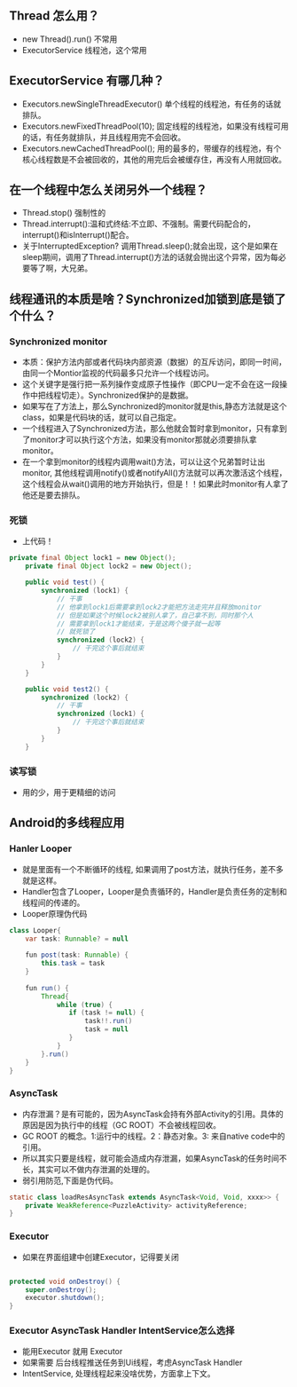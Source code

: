 ## Thread 怎么用？
- new Thread().run()  不常用
- ExecutorService 线程池，这个常用

## ExecutorService 有哪几种？
- Executors.newSingleThreadExecutor() 单个线程的线程池，有任务的话就排队。
- Executors.newFixedThreadPool(10); 固定线程的线程池，如果没有线程可用的话，有任务就排队，并且线程用完不会回收。
- Executors.newCachedThreadPool(); 用的最多的，带缓存的线程池，有个核心线程数是不会被回收的，其他的用完后会被缓存住，再没有人用就回收。

## 在一个线程中怎么关闭另外一个线程？
- Thread.stop() 强制性的
- Thread.interrupt():温和式终结:不立即、不强制。需要代码配合的，interrupt()和isInterrupt()配合。
- 关于InterruptedException? 调用Thread.sleep();就会出现，这个是如果在sleep期间，调用了Thread.interrupt()方法的话就会抛出这个异常，因为每必要等了啊，大兄弟。

## 线程通讯的本质是啥？Synchronized加锁到底是锁了个什么？
### Synchronized monitor
- 本质：保护方法内部或者代码块内部资源（数据）的互斥访问，即同一时间，由同一个Montior监视的代码最多只允许一个线程访问。
- 这个关键字是强行把一系列操作变成原子性操作（即CPU一定不会在这一段操作中把线程切走）。Synchronized保护的是数据。
- 如果写在了方法上，那么Synchronized的monitor就是this,静态方法就是这个class，如果是代码块的话，就可以自己指定。
- 一个线程进入了Synchronized方法，那么他就会暂时拿到monitor，只有拿到了monitor才可以执行这个方法，如果没有monitor那就必须要排队拿monitor。
- 在一个拿到monitor的线程内调用wait()方法，可以让这个兄弟暂时让出monitor, 其他线程调用notify()或者notifyAll()方法就可以再次激活这个线程，这个线程会从wait()调用的地方开始执行，但是！！如果此时monitor有人拿了他还是要去排队。

### 死锁
- 上代码！
```java
private final Object lock1 = new Object();
    private final Object lock2 = new Object();

    public void test() {
        synchronized (lock1) {
            // 干事
            // 他拿到lock1后需要拿到lock2才能把方法走完并且释放monitor
            // 但是如果这个时候lock2被别人拿了，自己拿不到，同时那个人
            // 需要拿到lock1才能结束，于是这两个傻子就一起等
            // 就死锁了
            synchronized (lock2) {
                // 干完这个事后就结束
            }
        }
    }

    public void test2() {
        synchronized (lock2) {
            // 干事
            synchronized (lock1) {
                // 干完这个事后就结束
            }
        }
    }
```

### 读写锁
- 用的少，用于更精细的访问


## Android的多线程应用
### Hanler Looper
- 就是里面有一个不断循环的线程, 如果调用了post方法，就执行任务，差不多就是这样。
- Handler包含了Looper，Looper是负责循环的，Handler是负责任务的定制和线程间的传递的。
- Looper原理伪代码
```java
class Looper{
    var task: Runnable? = null
    
    fun post(task: Runnable) {
        this.task = task
    }
    
    fun run() {
        Thread{
            while (true) {
               if (task != null) {
                   task!!.run()
                   task = null
               }
            }
        }.run()
    }
}
```
### AsyncTask
- 内存泄漏？是有可能的，因为AsyncTask会持有外部Activity的引用。具体的原因是因为执行中的线程（GC ROOT）不会被线程回收。
- GC ROOT 的概念。1:运行中的线程。2：静态对象。3: 来自native code中的引用。
- 所以其实只要是线程，就可能会造成内存泄漏，如果AsyncTask的任务时间不长，其实可以不做内存泄漏的处理的。
- 弱引用防范,下面是伪代码。
```java
static class loadResAsyncTask extends AsyncTask<Void, Void, xxxx>> {
    private WeakReference<PuzzleActivity> activityReference;
}
```
### Executor
- 如果在界面组建中创建Executor，记得要关闭
```java

protected void onDestroy() { 
    super.onDestroy(); 
    executor.shutdown();
}
```

### Executor AsyncTask Handler IntentService怎么选择
- 能用Executor 就用 Executor
- 如果需要 后台线程推送任务到Ui线程，考虑AsyncTask Handler
- IntentService, 处理线程起来没啥优势，方面拿上下文。



